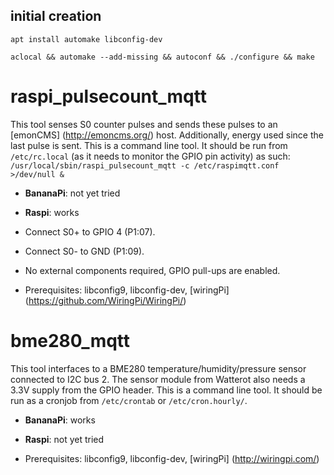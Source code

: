 initial creation
----------------
`apt install automake libconfig-dev`

`aclocal && automake --add-missing && autoconf && ./configure && make`

raspi_pulsecount_mqtt
========
This tool senses S0 counter pulses and sends these pulses to an [emonCMS] (http://emoncms.org/) host. Additionally,
energy used since the last pulse is sent.
This is a command line tool. 
It should be run from `/etc/rc.local` (as it needs to monitor the GPIO pin activity) as such:
`/usr/local/sbin/raspi_pulsecount_mqtt -c /etc/raspimqtt.conf >/dev/null &`

* **BananaPi**: not yet tried
* **Raspi**: works

* Connect S0+ to GPIO 4 (P1:07).
* Connect S0- to GND (P1:09).
* No external components required, GPIO pull-ups are enabled.

* Prerequisites: libconfig9, libconfig-dev, [wiringPi] (https://github.com/WiringPi/WiringPi/)

bme280_mqtt
========
This tool interfaces to a BME280 temperature/humidity/pressure sensor connected to I2C bus 2. The sensor module from Watterot also needs a 
3.3V supply from the GPIO header.
This is a command line tool.
It should be run as a cronjob from `/etc/crontab` or `/etc/cron.hourly/`.

* **BananaPi**: works
* **Raspi**: not yet tried

* Prerequisites: libconfig9, libconfig-dev, [wiringPi] (http://wiringpi.com/)
